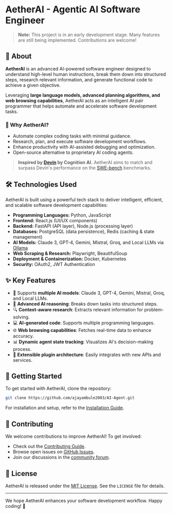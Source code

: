 # AetherAI - Agentic AI Software Engineer


> **Note:** This project is in an early development stage. Many features are still being implemented. Contributions are welcome!

## 🚀 About

**AetherAI** is an advanced AI-powered software engineer designed to understand high-level human instructions, break them down into structured steps, research relevant information, and generate functional code to achieve a given objective.

Leveraging **large language models, advanced planning algorithms, and web browsing capabilities**, AetherAI acts as an intelligent AI pair programmer that helps automate and accelerate software development tasks.

### 🌟 Why AetherAI?
- Automate complex coding tasks with minimal guidance.
- Research, plan, and execute software development workflows.
- Enhance productivity with AI-assisted debugging and optimization.
- Open-source alternative to proprietary AI coding agents.

> **Inspired by [Devin](https://www.cognition-labs.com/introducing-devin) by Cognition AI.** AetherAI aims to match and surpass Devin's performance on the [SWE-bench](https://www.swebench.com/) benchmarks.

## 🛠️ Technologies Used

AetherAI is built using a powerful tech stack to deliver intelligent, efficient, and scalable software development capabilities:

- **Programming Languages:** Python, JavaScript
- **Frontend:** React.js (UI/UX components)
- **Backend:** FastAPI (API layer), Node.js (processing layer)
- **Databases:** PostgreSQL (data persistence), Redis (caching & state management)
- **AI Models:** Claude 3, GPT-4, Gemini, Mistral, Groq, and Local LLMs via [Ollama](https://ollama.com)
- **Web Scraping & Research:** Playwright, BeautifulSoup
- **Deployment & Containerization:** Docker, Kubernetes
- **Security:** OAuth2, JWT Authentication

## ✨ Key Features

- 🤖 Supports **multiple AI models**: Claude 3, GPT-4, Gemini, Mistral, Groq, and Local LLMs.
- 🧠 **Advanced AI reasoning**: Breaks down tasks into structured steps.
- 🔍 **Context-aware research**: Extracts relevant information for problem-solving.
- 💻 **AI-generated code**: Supports multiple programming languages.
- 🌐 **Web browsing capabilities**: Fetches real-time data to enhance accuracy.
- 📊 **Dynamic agent state tracking**: Visualizes AI's decision-making process.
- 🔌 **Extensible plugin architecture**: Easily integrates with new APIs and services.

## 🚀 Getting Started

To get started with AetherAI, clone the repository:

```bash
git clone https://github.com/ajayambule2003/AI-Agent.git
```

For installation and setup, refer to the [Installation Guide](docs/installation.md).

## 🤝 Contributing

We welcome contributions to improve AetherAI! To get involved:
- Check out the [Contributing Guide](CONTRIBUTING.md).
- Browse open issues on [GitHub Issues](https://github.com/AI-Agent/ajayambule2003/issues).
- Join our discussions in the [community forum](https://github.com/AI-Agent/ajayambule2003/discussions).

## 📜 License

AetherAI is released under the [MIT License](https://opensource.org/licenses/MIT). See the `LICENSE` file for details.

---

We hope AetherAI enhances your software development workflow. Happy coding! 🚀
 

 
